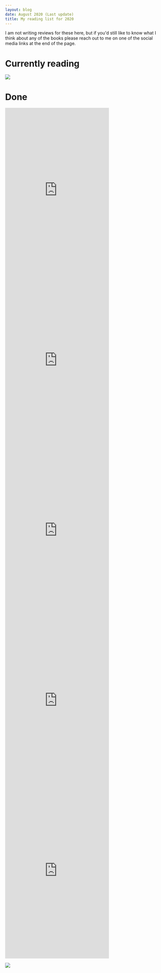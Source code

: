 ```yaml
---
layout: blog
date: August 2020 (Last update)
title: My reading list for 2020
---
```


I am not writing reviews for these here, but if you'd still like to know what I think about any of the books please reach out to me on one of the social media links at the end of the page.

# Currently reading
<!-- Hooked by Nir Eyal -->
<a href="https://www.amazon.in/Hooked-How-Build-Habit-Forming-Products/dp/0241184835"><img src="books2020_images\hooked_nireyal.jpg"></a>


# Done
<!-- Chaos Monkeys -->
<iframe type="text/html" width="336" height="550" frameborder="0" allowfullscreen style="max-width:100%" src="https://read.amazon.in/kp/card?asin=B01DCYNHLO&preview=inline&linkCode=kpe&ref_=cm_sw_r_kb_dp_TDetFbH8KVSEK&tag=swahareddy-21&hideShare=true" ></iframe>

<!-- 2019: Modi won India -->
<iframe type="text/html" width="336" height="550" frameborder="0" allowfullscreen style="max-width:100%" src="https://read.amazon.in/kp/card?asin=B081ZKR745&preview=inline&linkCode=kpe&ref_=cm_sw_r_kb_dp_i7etFbF55NYFM&tag=swahareddy-21&hideShare=true" ></iframe>

<!-- Zero to One, Peter Thiel -->
<iframe type="text/html" width="336" height="550" frameborder="0" allowfullscreen style="max-width:100%" src="https://read.amazon.in/kp/card?asin=B00KHX0II4&preview=inline&linkCode=kpe&ref_=cm_sw_r_kb_dp_CdftFbDE29CAG&tag=swahareddy-21&hideShare=true" ></iframe>

<!-- Rebooting India, Nanadan Nileknai -->
<iframe type="text/html" width="336" height="550" frameborder="0" allowfullscreen style="max-width:100%" src="https://read.amazon.in/kp/card?asin=B01MZ0LA7J&preview=inline&linkCode=kpe&ref_=cm_sw_r_kb_dp_ZgftFbKSF51N6&tag=swahareddy-21&hideShare=true" ></iframe>

<!-- India Unbound, Gurcharan Dss -->
<iframe type="text/html" width="336" height="550" frameborder="0" allowfullscreen style="max-width:100%" src="https://read.amazon.in/kp/card?asin=B06XY26S57&preview=inline&linkCode=kpe&ref_=cm_sw_r_kb_dp_NiftFbDMNJZY2&tag=swahareddy-21&hideShare=true" ></iframe>

<!-- Macroeconomics, NCERT -->
<a href="ait_macroeco.html"><img src="books2020_images\macroeco_ncert.jpg"></a>

